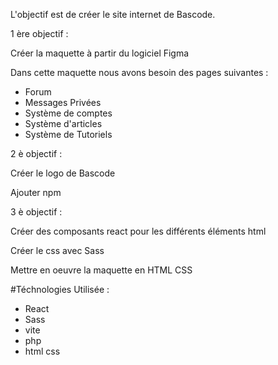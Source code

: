 L'objectif est de créer le site internet de Bascode.

1 ère objectif : 

Créer la maquette à partir du logiciel Figma

Dans cette maquette nous avons besoin des pages suivantes :

- Forum
- Messages Privées 
- Système de comptes 
- Système d'articles
- Système de Tutoriels

2 è objectif : 

Créer le logo de Bascode

Ajouter npm


3 è objectif : 

Créer des composants react pour les différents éléments html

Créer le css avec Sass



Mettre en oeuvre la maquette en HTML CSS



#Téchnologies Utilisée : 
- React 
- Sass
- vite
- php
- html css







